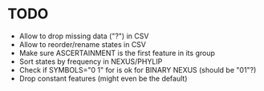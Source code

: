# TODO

- Allow to drop missing data ("?") in CSV
- Allow to reorder/rename states in CSV
- Make sure ASCERTAINMENT is the first feature in its group
- Sort states by frequency in NEXUS/PHYLIP
- Check if SYMBOLS="0 1" for is ok for BINARY NEXUS (should be "01"?)
- Drop constant features (might even be the default)